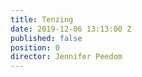 ```yaml
---
title: Tenzing
date: 2019-12-06 13:13:00 Z
published: false
position: 0
director: Jennifer Peedom
---
```


